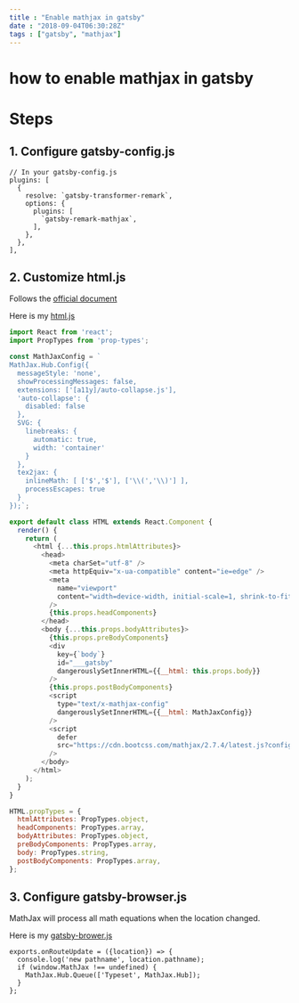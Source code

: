 ```yaml
---
title : "Enable mathjax in gatsby"
date : "2018-09-04T06:30:28Z"
tags : ["gatsby", "mathjax"]
---
```


# how to enable mathjax in gatsby

# Steps

## 1. Configure gatsby-config.js
```
// In your gatsby-config.js
plugins: [
  {
    resolve: `gatsby-transformer-remark`,
    options: {
      plugins: [
        `gatsby-remark-mathjax`,
      ],
    },
  },
],
```

## 2. Customize html.js
Follows the [official document](https://www.gatsbyjs.org/docs/custom-html/)   

Here is my [html.js](https://github.com/zhoumingjun/zhoumingjun.github.io/blob/source/src/html.js)

```javascript
import React from 'react';
import PropTypes from 'prop-types';

const MathJaxConfig = `
MathJax.Hub.Config({
  messageStyle: 'none',
  showProcessingMessages: false,
  extensions: ['[a11y]/auto-collapse.js'],
  'auto-collapse': {
    disabled: false
  },
  SVG: {
    linebreaks: {
      automatic: true,
      width: 'container'
    }
  },
  tex2jax: {
    inlineMath: [ ['$','$'], ['\\(','\\)'] ],
    processEscapes: true
  }
});`;

export default class HTML extends React.Component {
  render() {
    return (
      <html {...this.props.htmlAttributes}>
        <head>
          <meta charSet="utf-8" />
          <meta httpEquiv="x-ua-compatible" content="ie=edge" />
          <meta
            name="viewport"
            content="width=device-width, initial-scale=1, shrink-to-fit=no"
          />
          {this.props.headComponents}
        </head>
        <body {...this.props.bodyAttributes}>
          {this.props.preBodyComponents}
          <div
            key={`body`}
            id="___gatsby"
            dangerouslySetInnerHTML={{__html: this.props.body}}
          />
          {this.props.postBodyComponents}
          <script
            type="text/x-mathjax-config"
            dangerouslySetInnerHTML={{__html: MathJaxConfig}}
          />
          <script
            defer
            src="https://cdn.bootcss.com/mathjax/2.7.4/latest.js?config=TeX-AMS_SVG"
          />
        </body>
      </html>
    );
  }
}

HTML.propTypes = {
  htmlAttributes: PropTypes.object,
  headComponents: PropTypes.array,
  bodyAttributes: PropTypes.object,
  preBodyComponents: PropTypes.array,
  body: PropTypes.string,
  postBodyComponents: PropTypes.array,
};

```

## 3. Configure gatsby-browser.js
MathJax will process all math equations when the location changed.

Here is my [gatsby-brower.js](https://github.com/zhoumingjun/zhoumingjun.github.io/blob/source/gatsby-browser.js)

```
exports.onRouteUpdate = ({location}) => {
  console.log('new pathname', location.pathname);
  if (window.MathJax !== undefined) {
    MathJax.Hub.Queue(['Typeset', MathJax.Hub]);
  }
};

```